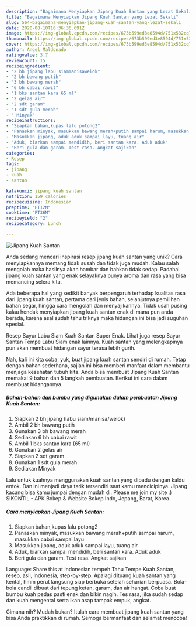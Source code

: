 ```yaml
---
description: "Bagaimana Menyiapkan Jipang Kuah Santan yang Lezat Sekali"
title: "Bagaimana Menyiapkan Jipang Kuah Santan yang Lezat Sekali"
slug: 564-bagaimana-menyiapkan-jipang-kuah-santan-yang-lezat-sekali
date: 2020-08-10T16:36:36.691Z
image: https://img-global.cpcdn.com/recipes/673b599ed3e8594d/751x532cq70/jipang-kuah-santan-foto-resep-utama.jpg
thumbnail: https://img-global.cpcdn.com/recipes/673b599ed3e8594d/751x532cq70/jipang-kuah-santan-foto-resep-utama.jpg
cover: https://img-global.cpcdn.com/recipes/673b599ed3e8594d/751x532cq70/jipang-kuah-santan-foto-resep-utama.jpg
author: Angel Maldonado
ratingvalue: 3.7
reviewcount: 15
recipeingredient:
- "2 bh jipang labu siammanisawelok"
- "2 bh bawang putih"
- "3 bh bawang merah"
- "6 bh cabai rawit"
- "1 bks santan kara 65 ml"
- "2 gelas air"
- "2 sdt garam"
- "1 sdt gula merah"
- " Minyak"
recipeinstructions:
- "Siapkan bahan,kupas lalu potong2"
- "Panaskan minyak, masukkan bawang merah+putih sampai harum, masukkan cabai sampai layu"
- "Masukkan jipang, aduk aduk sampai layu, tuang air"
- "Aduk, biarkan sampai mendidih, beri santan kara. Aduk aduk"
- "Beri gula dan garam. Test rasa. Angkat sajikan"
categories:
- Resep
tags:
- jipang
- kuah
- santan

katakunci: jipang kuah santan 
nutrition: 159 calories
recipecuisine: Indonesian
preptime: "PT12M"
cooktime: "PT36M"
recipeyield: "2"
recipecategory: Lunch

---
```



![Jipang Kuah Santan](https://img-global.cpcdn.com/recipes/673b599ed3e8594d/751x532cq70/jipang-kuah-santan-foto-resep-utama.jpg)

Anda sedang mencari inspirasi resep jipang kuah santan yang unik? Cara menyiapkannya memang tidak susah dan tidak juga mudah. Kalau salah mengolah maka hasilnya akan hambar dan bahkan tidak sedap. Padahal jipang kuah santan yang enak selayaknya punya aroma dan rasa yang bisa memancing selera kita.

Ada beberapa hal yang sedikit banyak berpengaruh terhadap kualitas rasa dari jipang kuah santan, pertama dari jenis bahan, selanjutnya pemilihan bahan segar, hingga cara mengolah dan menyajikannya. Tidak usah pusing kalau hendak menyiapkan jipang kuah santan enak di mana pun anda berada, karena asal sudah tahu triknya maka hidangan ini bisa jadi suguhan spesial.

Resep Sayur Labu Siam Kuah Santan Super Enak. Lihat juga resep Sayur Santan Tempe Labu Siam enak lainnya. Kuah santan yang melengkapinya pun akan membuat hidangan sayur terasa lebih gurih.


Nah, kali ini kita coba, yuk, buat jipang kuah santan sendiri di rumah. Tetap dengan bahan sederhana, sajian ini bisa memberi manfaat dalam membantu menjaga kesehatan tubuh kita. Anda bisa membuat Jipang Kuah Santan memakai 9 bahan dan 5 langkah pembuatan. Berikut ini cara dalam membuat hidangannya.

<!--inarticleads1-->

##### Bahan-bahan dan bumbu yang digunakan dalam pembuatan Jipang Kuah Santan:

1. Siapkan 2 bh jipang (labu siam/manisa/welok)
1. Ambil 2 bh bawang putih
1. Gunakan 3 bh bawang merah
1. Sediakan 6 bh cabai rawit
1. Ambil 1 bks santan kara (65 ml)
1. Gunakan 2 gelas air
1. Siapkan 2 sdt garam
1. Gunakan 1 sdt gula merah
1. Sediakan  Minyak


Lalu untuk kuahnya menggunakan kuah santan yang dipadu dengan kaldu entok. Dan ini menjadi daya tarik tersendiri saat kamu mencicipinya. Jipang kacang bisa kamu jumpai dengan mudah di. Please me join my site :) SIKONTIL - APK Bokep &amp; Website Bokep Indo, Jepang, Barat, Korea. 

<!--inarticleads2-->

##### Cara menyiapkan Jipang Kuah Santan:

1. Siapkan bahan,kupas lalu potong2
1. Panaskan minyak, masukkan bawang merah+putih sampai harum, masukkan cabai sampai layu
1. Masukkan jipang, aduk aduk sampai layu, tuang air
1. Aduk, biarkan sampai mendidih, beri santan kara. Aduk aduk
1. Beri gula dan garam. Test rasa. Angkat sajikan


Language: Share this at Indonesian tempeh Tahu Tempe Kuah Santan, resep, asli, Indonesia, step-by-step. Apalagi dituang kuah santan yang kental, hmm perut langsung siap berbuka setelah seharian berpuasa. Bola-bola candil dibuat dari tepung ketan, garam, dan air hangat. Coba buat bumbu kuah pedas pasti enak dan bikin nagih. Tes rasa, jika sudah sedap dan kuah mengental serta ikan asap tampak empuk, angkat. 

Gimana nih? Mudah bukan? Itulah cara membuat jipang kuah santan yang bisa Anda praktikkan di rumah. Semoga bermanfaat dan selamat mencoba!
